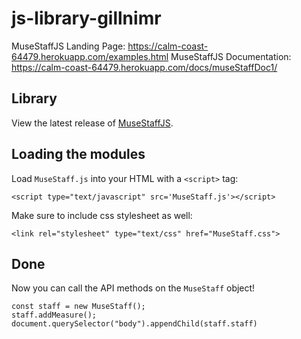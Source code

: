 # js-library-gillnimr

MuseStaffJS Landing Page: https://calm-coast-64479.herokuapp.com/examples.html 
MuseStaffJS Documentation: https://calm-coast-64479.herokuapp.com/docs/museStaffDoc1/

## Library

View the latest release of [MuseStaffJS](https://github.com/csc309-summer-2020/js-library-gillnimr).

## Loading the modules

Load `MuseStaff.js` into your HTML with a `<script>` tag:

```
<script type="text/javascript" src='MuseStaff.js'></script>
```

Make sure to include css stylesheet as well:

```
<link rel="stylesheet" type="text/css" href="MuseStaff.css">
```


## Done

Now you can call the API methods on the `MuseStaff` object!

```
const staff = new MuseStaff();
staff.addMeasure();
document.querySelector("body").appendChild(staff.staff)
```
